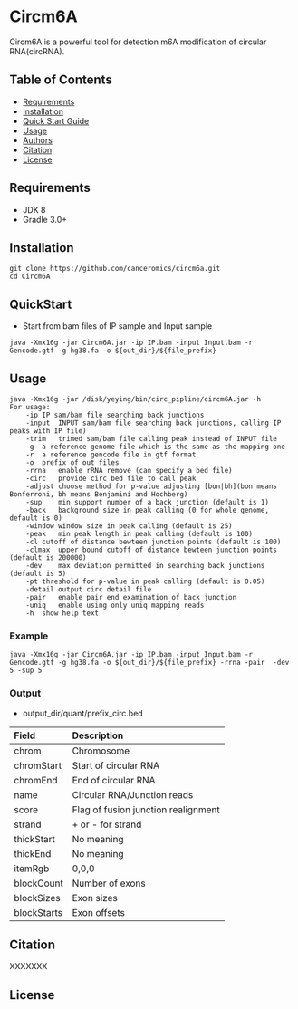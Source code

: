 # Circm6A

Circm6A is a powerful tool for detection  m6A modification of circular RNA(circRNA).



## Table of Contents
* [Requirements](#Requirements)
* [Installation](#Installation)
* [Quick Start Guide](#QuickStart)
* [Usage ](#Usage)
* [Authors](#Authors)
* [Citation](#Citation)
* [License](#License)

## Requirements

* JDK 8
* Gradle 3.0+

## Installation
```
git clone https://github.com/canceromics/circm6a.git
cd Circm6A
```

## QuickStart
* Start from bam files of IP sample and Input sample

```
java -Xmx16g -jar Circm6A.jar -ip IP.bam -input Input.bam -r Gencode.gtf -g hg38.fa -o ${out_dir}/${file_prefix}
```

## Usage

```
java -Xmx16g -jar /disk/yeying/bin/circ_pipline/circm6A.jar -h
For usage:
	-ip	IP sam/bam file searching back junctions
	-input	INPUT sam/bam file searching back junctions, calling IP peaks with IP file)
	-trim	trimed sam/bam file calling peak instead of INPUT file
	-g	a reference genome file which is the same as the mapping one
	-r	a reference gencode file in gtf format
	-o	prefix of out files
	-rrna	enable rRNA remove (can specify a bed file)
	-circ	provide circ bed file to call peak
	-adjust	choose method for p-value adjusting [bon|bh](bon means Bonferroni, bh means Benjamini and Hochberg)
	-sup	min support number of a back junction (default is 1)
	-back	background size in peak calling (0 for whole genome, default is 0)
	-window	window size in peak calling (default is 25)
	-peak	min peak length in peak calling (default is 100)
	-cl	cutoff of distance bewteen junction points (default is 100)
	-clmax	upper bound cutoff of distance bewteen junction points (default is 200000)
	-dev	max deviation permitted in searching back junctions (default is 5)
	-pt	threshold for p-value in peak calling (default is 0.05)
	-detail	output circ detail file
	-pair	enable pair end examination of back junction
	-uniq	enable using only uniq mapping reads
	-h	show help text
```

### Example

  ```
java -Xmx16g -jar Circm6A.jar -ip IP.bam -input Input.bam -r Gencode.gtf -g hg38.fa -o ${out_dir}/${file_prefix} -rrna -pair  -dev 5 -sup 5
  ```

### Output
* output_dir/quant/prefix_circ.bed

| Field       | Description                           |
| :---------- | :------------------------------------ |
| chrom       | Chromosome                            |
| chromStart       | Start of circular RNA                 |
| chromEnd         | End of circular RNA                   |
| name        | Circular RNA/Junction reads           |
| score       | Flag of fusion junction realignment   |
| strand      | + or - for strand                     |
| thickStart  | No meaning                            |
| thickEnd    | No meaning                            |
| itemRgb     | 0,0,0                                 |
| blockCount   | Number of exons                       |
| blockSizes   | Exon sizes                            |
| blockStarts | Exon offsets                          |




## Citation

XXXXXXX


## License
